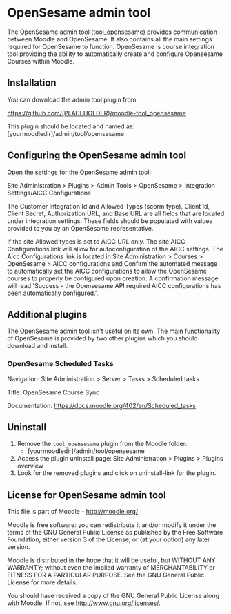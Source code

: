 # OpenSesame admin tool

The OpenSesame admin tool (tool_opensesame) provides communication between 
Moodle and OpenSesame. It also contains all the main settings required for
OpenSesame to function. OpenSesame is course integration tool providing the
ability to automatically create and configure Opensesame Courses within Moodle. 

## Installation

You can download the admin tool plugin from:

https://github.com/(PLACEHOLDER)/moodle-tool_opensesame

This plugin should be located and named as:
 [yourmoodledir]/admin/tool/opensesame

## Configuring the OpenSesame admin tool

Open the settings for the OpenSesame admin tool:

Site Administration > Plugins > Admin Tools > OpenSesame > 
Integration Settings/AICC Configurations


The Customer Integration Id and Allowed Types (scorm type), Client Id,
Client Secret, Authorization URL, and Base URL are all fields that are located
under integration settings. These fields should be populated with values
provided to you by an OpenSesame representative.

If the site Allowed types is set to AICC URL only. The site AICC Configurations link will allow for autoconfiguration of the AICC settings.  The Aicc
Configurations link is located in Site Administration > Courses > OpenSesame >
AICC configurations and Confirm the automated message to automatically set the
AICC configurations to allow the OpenSesame courses to properly be configured
upon creation. A confirmation message will read 'Success - the Opensesame API
required AICC configurations has been automatically configured.'.

## Additional plugins

The OpenSesame admin tool isn't useful on its own. The main functionality of
OpenSesame is provided by two other plugins which you should download and
install.

### OpenSesame Scheduled Tasks
Navigation: Site Administration > Server > Tasks > Scheduled tasks

Title: OpenSesame Course Sync 

Documentation: https://docs.moodle.org/402/en/Scheduled_tasks

## Uninstall
1. Remove the `tool_opensesame` plugin from the Moodle folder:
   * [yourmoodledir]/admin/tool/opensesame
2. Access the plugin uninstall page: Site Administration > Plugins >
Plugins overview
3. Look for the removed plugins and click on uninstall-link for the plugin. 

## License for OpenSesame admin tool

This file is part of Moodle - http://moodle.org/

Moodle is free software: you can redistribute it and/or modify
it under the terms of the GNU General Public License as published by
the Free Software Foundation, either version 3 of the License, or
(at your option) any later version.

Moodle is distributed in the hope that it will be useful,
but WITHOUT ANY WARRANTY; without even the implied warranty of
MERCHANTABILITY or FITNESS FOR A PARTICULAR PURPOSE.  See the
GNU General Public License for more details.

You should have received a copy of the GNU General Public License
along with Moodle.  If not, see <http://www.gnu.org/licenses/>.
